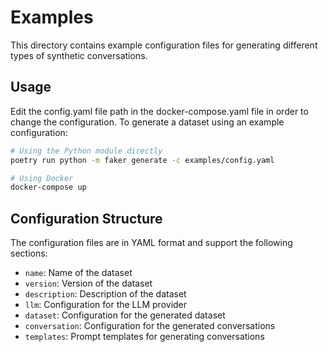 # Examples

This directory contains example configuration files for generating different types of synthetic conversations.

## Usage

Edit the config.yaml file path in the docker-compose.yaml file in order to change the configuration.
To generate a dataset using an example configuration:

```bash
# Using the Python module directly
poetry run python -m faker generate -c examples/config.yaml

# Using Docker
docker-compose up
```

## Configuration Structure

The configuration files are in YAML format and support the following sections:

- `name`: Name of the dataset
- `version`: Version of the dataset
- `description`: Description of the dataset
- `llm`: Configuration for the LLM provider
- `dataset`: Configuration for the generated dataset
- `conversation`: Configuration for the generated conversations
- `templates`: Prompt templates for generating conversations